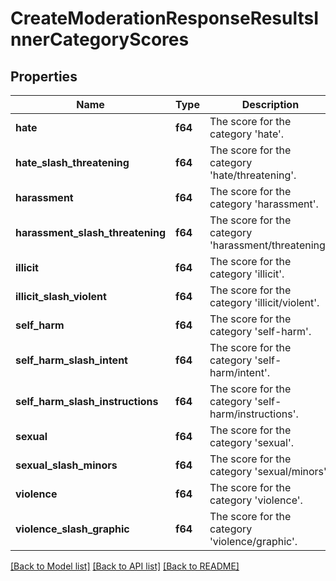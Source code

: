 # CreateModerationResponseResultsInnerCategoryScores

## Properties

Name | Type | Description | Notes
------------ | ------------- | ------------- | -------------
**hate** | **f64** | The score for the category 'hate'. | 
**hate_slash_threatening** | **f64** | The score for the category 'hate/threatening'. | 
**harassment** | **f64** | The score for the category 'harassment'. | 
**harassment_slash_threatening** | **f64** | The score for the category 'harassment/threatening'. | 
**illicit** | **f64** | The score for the category 'illicit'. | 
**illicit_slash_violent** | **f64** | The score for the category 'illicit/violent'. | 
**self_harm** | **f64** | The score for the category 'self-harm'. | 
**self_harm_slash_intent** | **f64** | The score for the category 'self-harm/intent'. | 
**self_harm_slash_instructions** | **f64** | The score for the category 'self-harm/instructions'. | 
**sexual** | **f64** | The score for the category 'sexual'. | 
**sexual_slash_minors** | **f64** | The score for the category 'sexual/minors'. | 
**violence** | **f64** | The score for the category 'violence'. | 
**violence_slash_graphic** | **f64** | The score for the category 'violence/graphic'. | 

[[Back to Model list]](../README.md#documentation-for-models) [[Back to API list]](../README.md#documentation-for-api-endpoints) [[Back to README]](../README.md)



